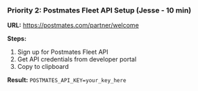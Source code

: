 ### **Priority 2: Postmates Fleet API Setup** (Jesse - 10 min)
**URL:** https://postmates.com/partner/welcome

**Steps:**
1. Sign up for Postmates Fleet API
2. Get API credentials from developer portal
3. Copy to clipboard

**Result:** `POSTMATES_API_KEY=your_key_here`
